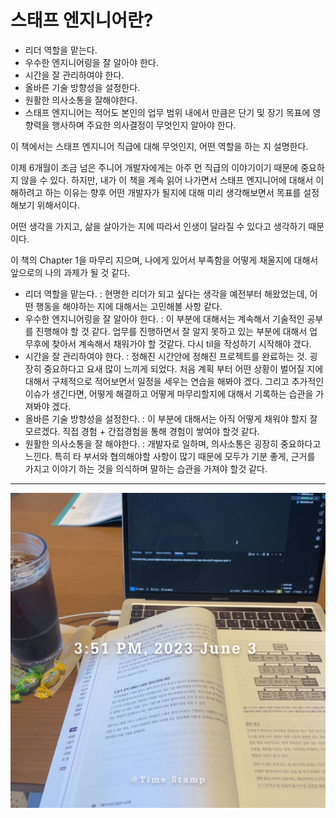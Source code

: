 # 스태프 엔지니어란?

- 리더 역할을 맡는다.
- 우수한 엔지니어링을 잘 알아야 한다.
- 시간을 잘 관리하여야 한다.
- 올바른 기술 방향성을 설정한다.
- 원활한 의사소통을 잘해야한다.
- 스태프 엔지니어는 적어도 본인의 업무 범위 내에서 만큼은 단기 및 장기 목표에 영향력을 행사하며 주요한 의사결정이 무엇인지 알아야 한다.

이 책에서는 스태프 엔지니어 직급에 대해 무엇인지, 어떤 역할을 하는 지 설명한다.

이제 6개월이 조금 넘은 주니어 개발자에게는 아주 먼 직급의 이야기이기 때문에 중요하지 않을 수 있다. 하지만, 내가 이 책을 계속 읽어 나가면서 스태프 엔지니어에 대해서 이해하려고 하는 이유는 향후 어떤 개발자가 될지에 대해 미리 생각해보면서 목표를 설정해보기 위해서이다.

어떤 생각을 가지고, 삶을 살아가는 지에 따라서 인생이 달라질 수 있다고 생각하기 때문이다.

이 책의 Chapter 1을 마무리 지으며, 나에게 있어서 부족함을 어떻게 채울지에 대해서 앞으로의 나의 과제가 될 것 같다.

- 리더 역할을 맡는다. : 현명한 리더가 되고 싶다는 생각을 예전부터 해왔었는데, 어떤 행동을 해야하는 지에 대해서는 고민해볼 사항 같다.
- 우수한 엔지니어링을 잘 알아야 한다. : 이 부분에 대해서는 계속해서 기술적인 공부를 진행해야 할 것 같다. 업무를 진행하면서 잘 알지 못하고 있는 부분에 대해서 업무후에 찾아서 계속해서 채워가야 할 것같다. 다시 til을 작성하기 시작해야 갰다.
- 시간을 잘 관리하여야 한다. : 정해진 시간안에 정해진 프로젝트를 완료하는 것. 굉장히 중요하다고 요새 많이 느끼게 되었다. 처음 계획 부터 어떤 상황이 벌어질 지에 대해서 구체적으로 적어보면서 일정을 세우는 연습을 해봐야 겠다. 그리고 추가적인 이슈가 생긴다면, 어떻게 해결하고 어떻게 마무리할지에 대해서 기록하는 습관을 가져봐야 겠다.
- 올바른 기술 방향성을 설정한다. : 이 부분에 대해서는 아직 어떻게 채워야 할지 잘 모르겠다. 직접 경험 + 간접경험을 통해 경험이 쌓여야 할것 같다.
- 원활한 의사소통을 잘 해야한다. : 개발자로 일하며, 의사소통은 굉장히 중요하다고 느낀다. 특히 타 부서와 협의해야할 사항이 많기 때문에 모두가 기분 좋게, 근거를 가지고 이야기 하는 것을 의식하며 말하는 습관을 가져야 할것 같다.

---

![230603](./images/230603.JPG)
